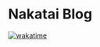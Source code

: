 # Nakatai Blog

[![wakatime](https://wakatime.com/badge/user/c9fbbcad-1b0d-4a00-b147-a687ce2b2ea1/project/689f8247-90ba-4292-accc-6c6d51c646b1.svg)](https://wakatime.com/badge/user/c9fbbcad-1b0d-4a00-b147-a687ce2b2ea1/project/689f8247-90ba-4292-accc-6c6d51c646b1)
